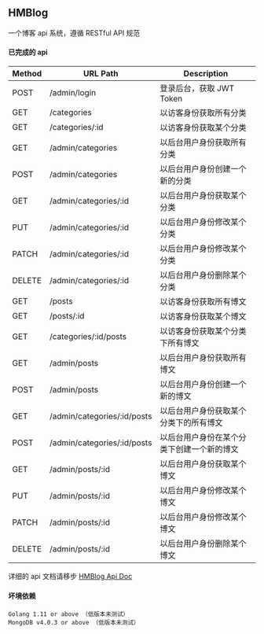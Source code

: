 ## HMBlog
一个博客 api 系统，遵循 RESTful API 规范

#### 已完成的 api
Method |            URL Path         | Description
------ | --------------------------- | ----------------------------------
POST   | /admin/login                | 登录后台，获取 JWT Token
GET    | /categories                 | 以访客身份获取所有分类
GET    | /categories/:id             | 以访客身份获取某个分类
GET    | /admin/categories           | 以后台用户身份获取所有分类
POST   | /admin/categories           | 以后台用户身份创建一个新的分类
GET    | /admin/categories/:id       | 以后台用户身份获取某个分类
PUT    | /admin/categories/:id       | 以后台用户身份修改某个分类
PATCH  | /admin/categories/:id       | 以后台用户身份修改某个分类
DELETE | /admin/categories/:id       | 以后台用户身份删除某个分类
GET    | /posts                      | 以访客身份获取所有博文
GET    | /posts/:id                  | 以访客身份获取某个博文
GET    | /categories/:id/posts       | 以访客身份获取某个分类下所有博文
GET    | /admin/posts                | 以后台用户身份获取所有博文
POST   | /admin/posts                | 以后台用户身份创建一个新的博文
GET    | /admin/categories/:id/posts | 以后台用户身份获取某个分类下的所有博文
POST   | /admin/categories/:id/posts | 以后台用户身份在某个分类下创建一个新的博文
GET    | /admin/posts/:id            | 以后台用户身份获取某个博文
PUT    | /admin/posts/:id            | 以后台用户身份修改某个博文
PATCH  | /admin/posts/:id            | 以后台用户身份修改某个博文
DELETE | /admin/posts/:id            | 以后台用户身份删除某个博文

详细的 api 文档请移步 [HMBlog Api Doc](https://app.swaggerhub.com/apis-docs/Jaaaaason/hmblog/1.0.0)

#### 坏境依赖
`Golang 1.11 or above （低版本未测试）`<br />
`MongoDB v4.0.3 or above （低版本未测试）`
